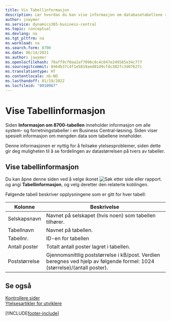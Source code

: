 ```yaml
---
title: Vis Tabellinformasjon
description: Lær hvordan du kan vise informasjon om databasetabellene rett fra klientgrensesnittet i Business Central.
author: jswymer
ms.service: dynamics365-business-central
ms.topic: conceptual
ms.devlang: na
ms.tgt_pltfrm: na
ms.workload: na
ms.search.form: 8700
ms.date: 06/14/2021
ms.author: jswymer
ms.openlocfilehash: 70aff9cf0aa2af7096c8c4c047e249585e34c777
ms.sourcegitcommit: 8464b37c4f1e5819aed81d9cfdc382fc3d0762fc
ms.translationtype: HT
ms.contentlocale: nb-NO
ms.lasthandoff: 01/19/2022
ms.locfileid: "8010967"
---
```

# <a name="viewing-table-information"></a>Vise Tabellinformasjon

Siden **Informasjon om 8700-tabellen** inneholder informasjon om alle system- og forretningstabeller i en Business Central-løsning. Siden viser spesielt informasjon om mengden data som tabellene inneholder.

Denne informasjonen er nyttig for å feilsøke ytelsesproblemer, siden dette gir deg muligheten til å se fordelingen av datastørrelsen på tvers av tabeller.

## <a name="viewing-table-information"></a>Vise tabellinformasjon

Du kan åpne denne siden ved å velge ikonet ![Søk etter side eller rapport.](media/ui-search/search_small.png "Ikonet Søk etter side eller rapport") og angi **Tabellinformasjon**, og velg deretter den relaterte koblingen.

Følgende tabell beskriver opplysningene som er gitt for hver tabell:

|Kolonne|Beskrivelse|
|------|-----------|
|Selskapsnavn|Navnet på selskapet (hvis noen) som tabellen tilhører.|
|Tabellnavn|Navnet på tabellen.|
|Tabellnr.|ID-en for tabellen|
|Antall poster|Totalt antall poster lagret i tabellen.|
|Poststørrelse|Gjennomsnittlig poststørrelse i kB/post. Verdien beregnes ved hjelp av følgende formel: 1024 (størrelse)/(antall poster). |

## <a name="see-also"></a>Se også

[Kontrollere sider](across-inspect-page.md)  
[Ytelsesartikler for utviklere](/dynamics365/business-central/dev-itpro/performance/performance-developer)  


[!INCLUDE[footer-include](includes/footer-banner.md)]